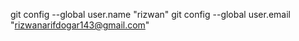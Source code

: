 git config --global user.name "rizwan"
git config --global user.email "rizwanarifdogar143@gmail.com"